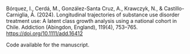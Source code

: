 Bórquez, I., Cerdá, M., González-Santa Cruz, A., Krawczyk, N., & Castillo-Carniglia, Á. (2024). Longitudinal trajectories of substance use disorder treatment use: A latent class growth analysis using a national cohort in Chile. Addiction (Abingdon, England), 119(4), 753–765. https://doi.org/10.1111/add.16412

Code available for the manuscript.
